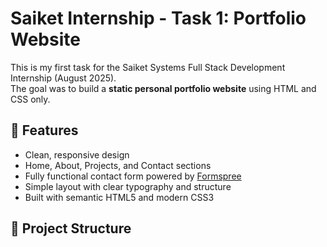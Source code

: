 # Saiket Internship - Task 1: Portfolio Website

This is my first task for the Saiket Systems Full Stack Development Internship (August 2025).  
The goal was to build a **static personal portfolio website** using HTML and CSS only.

## 🚀 Features

- Clean, responsive design
- Home, About, Projects, and Contact sections
- Fully functional contact form powered by [Formspree](https://formspree.io/)
- Simple layout with clear typography and structure
- Built with semantic HTML5 and modern CSS3

## 📁 Project Structure
 
 
